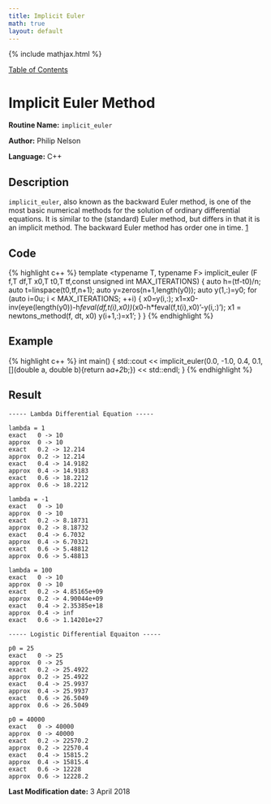 ```yaml
---
title: Implicit Euler
math: true
layout: default
---
```


{% include mathjax.html %}

<a href="https://philipnelson5.github.io/MATH5620/SoftwareManual"> Table of Contents </a>
# Implicit Euler Method

**Routine Name:** `implicit_euler`

**Author:** Philip Nelson

**Language:** C++

## Description

`implicit_euler`, also known as the backward Euler method, is one of the most basic numerical methods for the solution of ordinary differential equations. It is similar to the (standard) Euler method, but differs in that it is an implicit method. The backward Euler method has order one in time. [1](https://en.wikipedia.org/wiki/Backward_Euler_method)

## Code
{% highlight c++ %}
template <typename T, typename F>
implicit_euler (F f,T df,T x0,T t0,T tf,const unsigned int MAX_ITERATIONS)
{
  auto h=(tf-t0)/n;
  auto t=linspace(t0,tf,n+1);
  auto y=zeros(n+1,length(y0));
  auto y(1,:)=y0;
  for (auto i=0u; i < MAX_ITERATIONS; ++i)
  {
    x0=y(i,:);
    x1=x0-inv(eye(length(y0))-h*feval(df,t(i),x0))*(x0-h*feval(f,t(i),x0)’-y(i,:)’);
    x1 = newtons_method(f, dt, x0)
    y(i+1,:)=x1’;
  }
}
{% endhighlight %}

## Example
{% highlight c++ %}
int main()
{
  std::cout <<
    implicit_euler(0.0, -1.0, 0.4, 0.1, [](double a, double b){return a*a+2*b;})
    << std::endl;
}
{% endhighlight %}

## Result
```
----- Lambda Differential Equation -----

lambda = 1
exact	0 -> 10
approx	0 -> 10
exact	0.2 -> 12.214
approx	0.2 -> 12.214
exact	0.4 -> 14.9182
approx	0.4 -> 14.9183
exact	0.6 -> 18.2212
approx	0.6 -> 18.2212

lambda = -1
exact	0 -> 10
approx	0 -> 10
exact	0.2 -> 8.18731
approx	0.2 -> 8.18732
exact	0.4 -> 6.7032
approx	0.4 -> 6.70321
exact	0.6 -> 5.48812
approx	0.6 -> 5.48813

lambda = 100
exact	0 -> 10
approx	0 -> 10
exact	0.2 -> 4.85165e+09
approx	0.2 -> 4.90044e+09
exact	0.4 -> 2.35385e+18
approx	0.4 -> inf
exact	0.6 -> 1.14201e+27

----- Logistic Differential Equaiton -----

p0 = 25
exact	0 -> 25
approx	0 -> 25
exact	0.2 -> 25.4922
approx	0.2 -> 25.4922
exact	0.4 -> 25.9937
approx	0.4 -> 25.9937
exact	0.6 -> 26.5049
approx	0.6 -> 26.5049

p0 = 40000
exact	0 -> 40000
approx	0 -> 40000
exact	0.2 -> 22570.2
approx	0.2 -> 22570.4
exact	0.4 -> 15815.2
approx	0.4 -> 15815.4
exact	0.6 -> 12228
approx	0.6 -> 12228.2
```

**Last Modification date:** 3 April 2018
